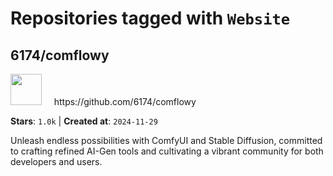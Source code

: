 # Repositories tagged with `Website`


## 6174/comflowy


<a href='https://github.com/6174/comflowy'>
<img src="https://avatars.githubusercontent.com/u/3872872?v=4" width="50" height="50"></a> &nbsp; &nbsp; https://github.com/6174/comflowy

**Stars**: `1.0k` | **Created at**: `2024-11-29`


Unleash endless possibilities with ComfyUI and Stable Diffusion, committed to crafting refined AI-Gen tools and cultivating a vibrant community for both developers and users. 
